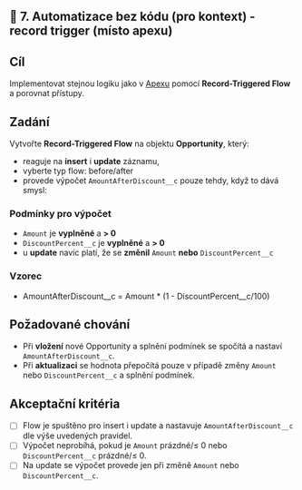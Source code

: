 ## 🔄 7. Automatizace bez kódu (pro kontext) - record trigger (místo apexu)

## Cíl
Implementovat stejnou logiku jako v [Apexu](hands-on/04_ApexSync.md) pomocí **Record-Triggered Flow** a porovnat přístupy.

## Zadání
Vytvořte **Record-Triggered Flow** na objektu **Opportunity**, který:

- reaguje na **insert** i **update** záznamu,
- vyberte typ flow: before/after
- provede výpočet `AmountAfterDiscount__c` pouze tehdy, když to dává smysl:

### Podmínky pro výpočet
- `Amount` je **vyplněné** a **> 0**  
- `DiscountPercent__c` je **vyplněné** a **> 0**  
- u **update** navíc platí, že se **změnil** `Amount` **nebo** `DiscountPercent__c`

### Vzorec
- AmountAfterDiscount__c = Amount * (1 - DiscountPercent__c/100)

## Požadované chování
- Při **vložení** nové Opportunity a splnění podmínek se spočítá a nastaví `AmountAfterDiscount__c`.
- Při **aktualizaci** se hodnota přepočítá pouze v případě změny `Amount` nebo `DiscountPercent__c` a splnění podmínek.

## Akceptační kritéria
- [ ] Flow je spuštěno pro insert i update a nastavuje `AmountAfterDiscount__c` dle výše uvedených pravidel.
- [ ] Výpočet neprobíhá, pokud je `Amount` prázdné/≤ 0 nebo `DiscountPercent__c` prázdné/≤ 0.
- [ ] Na update se výpočet provede jen při změně `Amount` nebo `DiscountPercent__c`.
